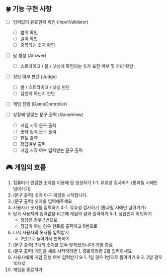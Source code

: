 ## 🍀 기능 구현 사항

- [ ] 입력값이 유효한지 확인 (InputValidator)
    - [ ] 범위 확인
    - [ ] 길이 확인
    - [ ] 중복되는 숫자 확인

- [ ] 답 생성 (Answer)
  - [ ] 스트라이크 / 볼 / 낫싱에 확인되는 숫자 포함 여부 및 자리 확인

- [ ] 정답 여부 판단 (Judge)
  - [ ] 볼 / 스트라이크 / 낫싱 판단
  - [ ] 답인지 아닌지 판단

- [ ] 게임 진행 (GameController)

- [ ] 상황에 알맞는 문구 출력 (GameView)
  - [ ] 게임 시작 문구 출력
  - [ ] 숫자 입력 문구 출력
  - [ ] 힌트 출력
  - [ ] 정답여부 출력
  - [ ] 게임 시작 여부 입력받는 문구 출력

## 🎮 게임의 흐름
1. 컴퓨터가 랜덤한 숫자를 이용해 답 생성하기
   1-1. 유효성 검사하기 (통과될 시에만 넘어가기)
2. (문구 출력) 숫자 야구 게임을 시작합니다.
3. (문구 출력) 숫자를 입력해주세요
4. 사용자가 숫자를 입력하기
   4-1. 유효성 검사하기 (통과될 시에만 넘어가기)
5. 답과 사용자의 입력값을 비교해 게임의 결과 출력하기
   5-1. 정답인지 확인하기  
   - 정답인 경우 7번으로
   - 정답이 아닌 경우 힌트를 출력하고 6번으로
6. 다시 사용자의 숫자를 입력받기 
   - 2번으로 돌아가서 반복하기
7. (문구 출력) 3개의 숫자를 모두 맞히셨습니다! 게임 종료
8. (문구 출력) 게임을 새로 시작하려면 1, 종료하려면 2를 입력하세요.
9. 사용자에게 게임 진행 여부 입력받기
   9-1. 1일 경우 1번으로 돌아가기
   9-2. 2일 경우 10으로
10. 게임을 종료하기